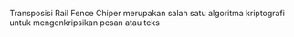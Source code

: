 Transposisi Rail Fence Chiper merupakan salah satu algoritma kriptografi untuk mengenkripsikan pesan atau teks
